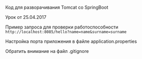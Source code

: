 Код для разворачивания Tomcat со SpringBoot

Урок от 25.04.2017

Пример запроса для проверки работоспособности
`http://localhost:8085/hello?name=name&surname=surname`

Настройка порта приложения в файле application.properties

Обратить внимание на файл .gitignore 